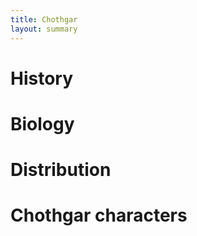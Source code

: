 ```yaml
---
title: Chothgar
layout: summary
---
```


# History

# Biology

# Distribution

# Chothgar characters
